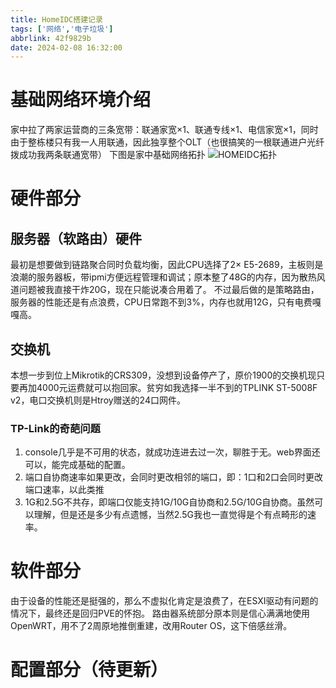 ```yaml
---
title: HomeIDC搭建记录
tags: ['网络','电子垃圾']
abbrlink: 42f9829b
date: 2024-02-08 16:32:00
---
```


# 基础网络环境介绍
家中拉了两家运营商的三条宽带：联通家宽×1、联通专线×1、电信家宽×1，同时由于整栋楼只有我一人用联通，因此独享整个OLT（也很搞笑的一根联通进户光纤拨成功我两条联通宽带）
下图是家中基础网络拓扑
![HOMEIDC拓扑](https://data.xchub.cn/HOMEIDC拓扑.png)
<!-- more -->
# 硬件部分
## 服务器（软路由）硬件
最初是想要做到链路聚合同时负载均衡，因此CPU选择了2× E5-2689，主板则是浪潮的服务器板，带ipmi方便远程管理和调试；原本整了48G的内存，因为散热风道问题被我直接干炸20G，现在只能说凑合用着了。
不过最后做的是策略路由，服务器的性能还是有点浪费，CPU日常跑不到3%，内存也就用12G，只有电费嘎嘎高。
## 交换机
本想一步到位上Mikrotik的CRS309，没想到设备停产了，原价1900的交换机现只要再加4000元运费就可以抱回家。贫穷如我选择一半不到的TPLINK ST-5008F v2，电口交换机则是Htroy赠送的24口网件。
### TP-Link的奇葩问题
1. console几乎是不可用的状态，就成功连进去过一次，聊胜于无。web界面还可以，能完成基础的配置。
2. 端口自协商速率如果更改，会同时更改相邻的端口，即：1口和2口会同时更改端口速率，以此类推
3. 1G和2.5G不共存，即端口仅能支持1G/10G自协商和2.5G/10G自协商。虽然可以理解，但是还是多少有点遗憾，当然2.5G我也一直觉得是个有点畸形的速率。

# 软件部分
由于设备的性能还是挺强的，那么不虚拟化肯定是浪费了，在ESXI驱动有问题的情况下，最终还是回归PVE的怀抱。
路由器系统部分原本则是信心满满地使用OpenWRT，用不了2周原地推倒重建，改用Router OS，这下倍感丝滑。

# 配置部分（待更新）